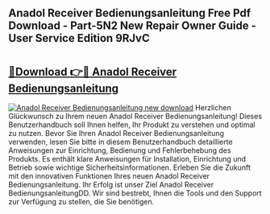 ## Anadol Receiver Bedienungsanleitung Free Pdf Download - Part-5N2 New Repair Owner Guide - User Service Edition 9RJvC

# <h2><a href="http://df454e.blite.top/?on=Anadol+Receiver+Bedienungsanleitung">🔗Download 👉🔴 Anadol Receiver Bedienungsanleitung</a></h2>

[![Anadol Receiver Bedienungsanleitung new download](https://i.imgur.com/lujVjoI.png)](http://df454e.blite.top/?on=Anadol+Receiver+Bedienungsanleitung)
Herzlichen Glückwunsch zu Ihrem neuen Anadol Receiver Bedienungsanleitung! Dieses Benutzerhandbuch soll Ihnen helfen, Ihr Produkt zu verstehen und optimal zu nutzen. Bevor Sie Ihren Anadol Receiver Bedienungsanleitung verwenden, lesen Sie bitte in diesem Benutzerhandbuch detaillierte Anweisungen zur Einrichtung, Bedienung und Fehlerbehebung des Produkts. Es enthält klare Anweisungen für Installation, Einrichtung und Betrieb sowie wichtige Sicherheitsinformationen. Erleben Sie die Zukunft mit den innovativen Funktionen Ihres neuen Anadol Receiver Bedienungsanleitung. Ihr Erfolg ist unser Ziel Anadol Receiver BedienungsanleitungDD. Wir sind bestrebt, Ihnen die Tools und den Support zur Verfügung zu stellen, die Sie benötigen.
